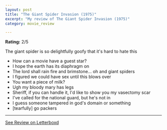 ```yaml
---
layout: post
title: "The Giant Spider Invasion (1975)"
excerpt: "My review of The Giant Spider Invasion (1975)"
category: movie_review

---
```


**Rating:** 2/5

The giant spider is so delightfully goofy that it's hard to hate this

* How can a movie have a guest star?
* I hope the earth has its diaphragm on
* The lord shall rain fire and brimstone... oh and giant spiders
* I figured we could have sex until this blows over
* You want a piece of milk?
* Ugh my bloody mary has legs
* Sheriff, if you can handle it, I'd like to show you my vasectomy scar
* I've called for the national guard, but he's not in
* I guess someone tampered in god's domain or something 
* [tearfully] go packers

<hr>

[See Review on Letterboxd](https://boxd.it/5OB3W7)
